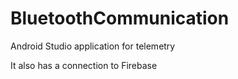 # BluetoothCommunication
Android Studio application for telemetry

It also has a connection to Firebase
